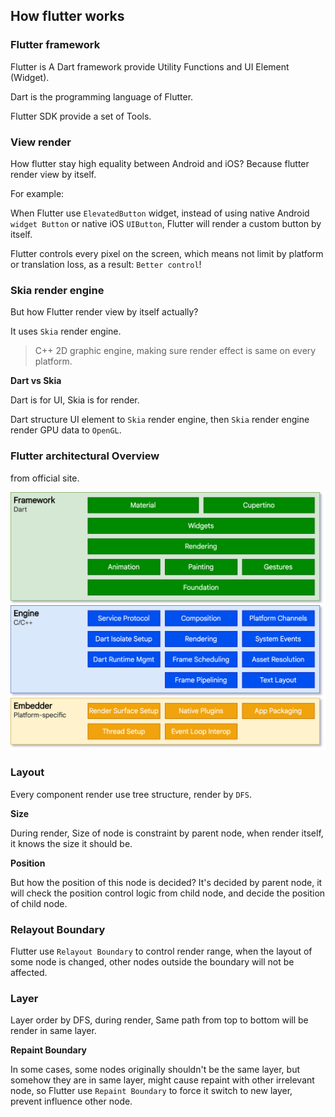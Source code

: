 ## How flutter works

### Flutter framework

Flutter is A Dart framework provide Utility Functions and UI Element (Widget).

Dart is the programming language of Flutter.

Flutter SDK provide a set of Tools.

### View render

How flutter stay high equality between Android and iOS? Because flutter render view by itself.

For example: 

When Flutter use `ElevatedButton` widget,
instead of using native Android `widget Button` or native iOS `UIButton`,
Flutter will render a custom button by itself.

Flutter controls every pixel on the screen, 
which means not limit by platform or translation loss,
as a result: `Better control`!

### Skia render engine

But how Flutter render view by itself actually?

It uses `Skia` render engine. 
> C++ 2D graphic engine, making sure render effect is same on every platform.


**Dart vs Skia**

Dart is for UI, Skia is for render.

Dart structure UI element to `Skia` render engine,
then `Skia` render engine render GPU data to `OpenGL`.

### Flutter architectural Overview

from official site.

![Flutter architectural Overview](archdiagram.png)


### Layout

Every component render use tree structure,
render by `DFS`.

**Size**

During render,
Size of node is constraint by parent node,
when render itself,
it knows the size it should be.

**Position**

But how the position of this node is decided?
It's decided by parent node,
it will check the position control logic from child node,
and decide the position of child node.


### Relayout Boundary

Flutter use `Relayout Boundary` to control render range,
when the layout of some node is changed,
other nodes outside the boundary will not be affected.

### Layer

Layer order by DFS,
during render,
Same path from top to bottom will be render in same layer.

**Repaint Boundary**

In some cases,
some nodes originally shouldn't be the same layer,
but somehow they are in same layer,
might cause repaint with other irrelevant node,
so Flutter use `Repaint Boundary` to force it switch to new layer,
prevent influence other node.